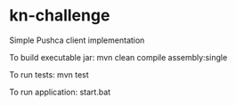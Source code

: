 # kn-challenge
Simple Pushca client implementation

To build executable jar: mvn clean compile assembly:single

To run tests: mvn test

To run application: start.bat
